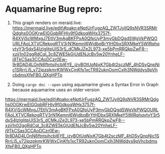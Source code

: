 # Aquamarine Bug repro:

1. This graph renders on meraid.live:
https://mermaid.live/edit\#pako:eNptUrFugzAQ_ZWTJyIlQ9sNVR3SRMrQdghs0OGKrwElGGqbRFHIv9fGdkoqWHx3757f-R4XVjScWMxgJ7EtIV3mAgBKFPxA0QfpUyP3myGbDQgdSWgVkPWQOURLFAoLXTVCRekogRTV3rN1KemnI6WjdbqBrYtHDbxSRXMkeY5WIRqhqvtyY3r5dxS4IzlglitpUIS3rS_dCMkJZe2L973-xe5bPmRRQkpZwF8--xzjj1n02ggRdCql_3c8ZWE5kGjUdENJcBv5w20YnheLF-j9TkCSas3CCAoDCzr0Ew-9r8DAD4LOnN6ftntsihcbl6YE_jzyBOtUqNixK7Gb4t2sczMF_4hDSyQnpNic1SRrrLj5_y72ipzpkmrKWWxCjnKfs1xcTR92uknOomCxlh3NWddys9pVhcbdmsXfeFB0_QXgHPTo


2. Doing `cargo doc --open` using aquamarine gives a Syntax Error in Graph because aquamarine uses an older version

https://mermaid.live/edit\#pako:eNptUrFugzAQ_ZWTJyIlQ9sNVR3SRMrQdghs0OGKrwElGGqbRFHIv9fGdkoqWHx3757f-R4XVjScWMxgJ7EtIV3mAgBKFPxA0QfpUyP3myGbDQgdSWgVkPWQOURLFAoLXTVCRekogRTV3rN1KemnI6WjdbqBrYtHDbxSRXMkeY5WIRqhqvtyY3r5dxS4IzlglitpUIS3rS_dCMkJZe2L973-xe5bPmRRQkpZwF8--xzjj1n02ggRdCql_3c8ZWE5kGjUdENJcBv5w20YnheLF-j9TkCSas3CCAoDCzr0Ew-9r8DAD4LOnN6ftntsihcbl6YE_jzyBOtUqNixK7Gb4t2sczMF_4hDSyQnpNic1SRrrLj5_y72ipzpkmrKWWxCjnKfs1xcTR92uknOomCxlh3NWddys9pVhcbdmsXfeFB0_QXgHPTo

